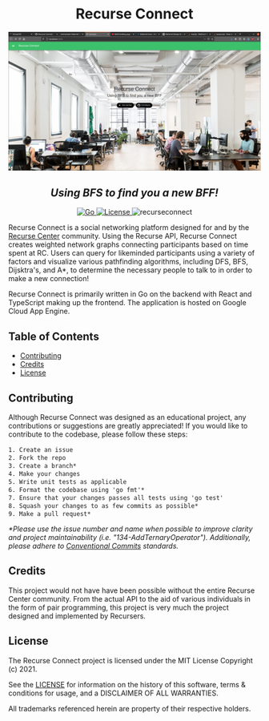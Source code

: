 <h1 align="center">Recurse Connect</h1>
<img alt="recurseconnect" src="img/recurseconnect.png">
<h2 align="center"><i>Using BFS to find you a new BFF!</i></h2>

<p align="center">
  <a href="https://golang.org/doc/go1.15">
    <img alt="Go" src="https://img.shields.io/github/go-mod/go-version/cdkini/Okra?style=flat-square"
  </a> 
  <a href="https://opensource.org/licenses/MIT">
    <img alt="License" src="https://img.shields.io/github/license/cdkini/Okra?color=red&style=flat-square"
  </a>
  <a>
    <img alt="recurseconnect" src="https://img.shields.io/badge/version-v1.0.0-yellow?style=flat-square"
  </a>
</p>
    
Recurse Connect is a social networking platform designed for and by the [Recurse Center](https://recurse.com) community. Using the Recurse API, Recurse Connect creates weighted network graphs connecting participants based on time spent at RC. Users can query for likeminded participants using a variety of factors and visualize various pathfinding algorithms, including DFS, BFS, Dijsktra's, and A*, to determine the necessary people to talk to in order to make a new connection!

Recurse Connect is primarily written in Go on the backend with React and TypeScript making up the frontend. The application is hosted on Google Cloud App Engine.

## Table of Contents

- [Contributing](#Contributing)
- [Credits](#Credits)
- [License](#License)

## Contributing

Although Recurse Connect was designed as an educational project, any contributions or suggestions are greatly appreciated! If you would like to contribute to the codebase, please follow these steps:

```
1. Create an issue
2. Fork the repo
3. Create a branch*
4. Make your changes
5. Write unit tests as applicable
6. Format the codebase using 'go fmt'*
7. Ensure that your changes passes all tests using 'go test'
8. Squash your changes to as few commits as possible*
9. Make a pull request*
```

<i>\*Please use the issue number and name when possible to improve clarity and project maintainability (i.e. "134-AddTernaryOperator"). Additionally, please adhere to [Conventional Commits](https://www.conventionalcommits.org/en/v1.0.0/) standards.<br></i>

## Credits

This project would not have have been possible without the entire Recurse Center community. From the actual API to the aid of various individuals in the form of pair programming, this project is very much the project designed and implemented by Recursers.

## License

The Recurse Connect project is licensed under the MIT License Copyright (c) 2021.

See the [LICENSE](https://github.com/cdkini/recurse-connect/LICENSE) for information on the history of this software, terms & conditions for usage, and a DISCLAIMER OF ALL WARRANTIES.

All trademarks referenced herein are property of their respective holders.
